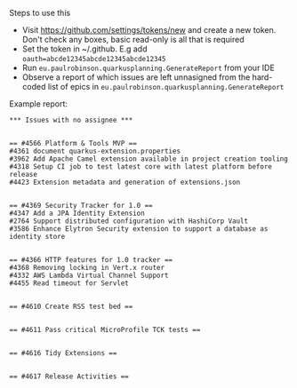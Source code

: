 Steps to use this

* Visit https://github.com/settings/tokens/new and create a new token. Don't check any boxes, basic read-only is all that is required
* Set the token in ~/.github. E.g add `oauth=abcde12345abcde12345abcde12345`
* Run `eu.paulrobinson.quarkusplanning.GenerateReport` from your IDE
* Observe a report of which issues are left unnasigned from the hard-coded list of epics in `eu.paulrobinson.quarkusplanning.GenerateReport`


Example report:

```
*** Issues with no assignee ***


== #4566 Platform & Tools MVP ==
#4361 document quarkus-extension.properties
#3962 Add Apache Camel extension available in project creation tooling
#4318 Setup CI job to test latest core with latest platform before release
#4423 Extension metadata and generation of extensions.json


== #4369 Security Tracker for 1.0 ==
#4347 Add a JPA Identity Extension
#2764 Support distributed configuration with HashiCorp Vault
#3586 Enhance Elytron Security extension to support a database as identity store


== #4366 HTTP features for 1.0 tracker ==
#4368 Removing locking in Vert.x router
#4332 AWS Lambda Virtual Channel Support
#4455 Read timeout for Servlet


== #4610 Create RSS test bed ==


== #4611 Pass critical MicroProfile TCK tests ==


== #4616 Tidy Extensions ==


== #4617 Release Activities ==
```